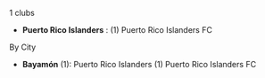1 clubs

- **Puerto Rico Islanders** : (1) Puerto Rico Islanders FC




By City

- **Bayamón** (1): Puerto Rico Islanders  (1) Puerto Rico Islanders FC



